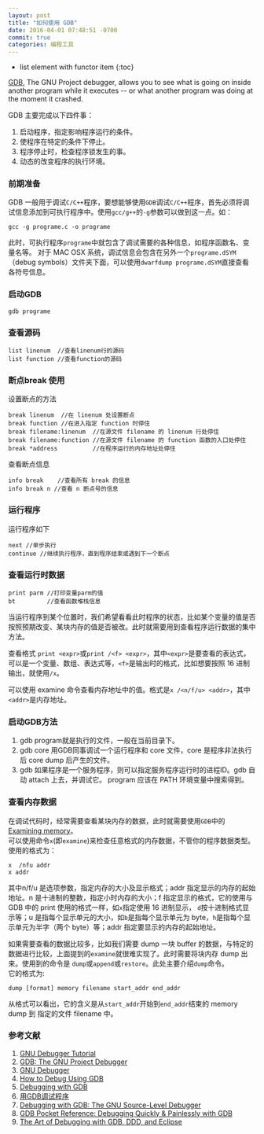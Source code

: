 ```yaml
---
layout: post
title: "如何使用 GDB"
date: 2016-04-01 07:48:51 -0700
commit: true
categories: 编程工具
---
```


* list element with functor item
{:toc}

[GDB](https://www.gnu.org/software/gdb/), The GNU Project debugger, allows you to see what is going on inside another program while it executes -- or what another program was doing at the moment it crashed.

<!--more-->

GDB 主要完成以下四件事：  

1. 启动程序，指定影响程序运行的条件。  
2. 使程序在特定的条件下停止。  
3. 程序停止时，检查程序锁发生的事。  
4. 动态的改变程序的执行环境。  

### 前期准备

GDB 一般用于调试`C/C++`程序，要想能够使用`GDB`调试`C/C++`程序，首先必须将调试信息添加到可执行程序中。使用`gcc/g++`的`-g`参数可以做到这一点。如：

```
gcc -g programe.c -o programe
```
此时，可执行程序`programe`中就包含了调试需要的各种信息，如程序函数名、变量名等。
对于 MAC OSX 系统，调试信息会包含在另外一个`programe.dSYM`（debug symbols）文件夹下面，可以使用`dwarfdump programe.dSYM`直接查看各符号信息。

### 启动GDB

```
gdb programe
```

### 查看源码

```
list linenum  //查看linenum行的源码
list function //查看function的源码
```

### 断点break 使用

设置断点的方法
```
break linenum  //在 linenum 处设置断点
break function //在进入指定 function 时停住
break filename:linenum  //在源文件 filename 的 linenum 行处停住
break filename:function //在源文件 filename 的 function 函数的入口处停住
break *address          //在程序运行的内存地址处停住
```

查看断点信息
```
info break    //查看所有 break 的信息
info break n //查看 n 断点号的信息
```

### 运行程序

运行程序如下
```
next //单步执行
continue //继续执行程序，直到程序结束或遇到下一个断点
```

### 查看运行时数据

```
print parm //打印变量parm的值
bt         //查看函数堆栈信息
```

当运行程序到某个位置时，我们希望看看此时程序的状态，比如某个变量的值是否按照预期改变、某块内存的值是否被改。此时就需要用到查看程序运行数据的集中方法。

查看格式 `print <expr>`或`print /<f> <expr>`，其中`<expr>`是要查看的表达式，可以是一个变量、数组、表达式等，`<f>`是输出时的格式，比如想要按照 16 进制输出，就使用`/x`。

可以使用 examine 命令查看内存地址中的值。格式是`x /<n/f/u> <addr>`，其中`<addr>`是内存地址。

### 启动GDB方法

1. gdb <programe> program就是执行的文件，一般在当前目录下。  
2. gdb <programe> core 用GDB同事调试一个运行程序和 core 文件，core 是程序非法执行后 core dump 后产生的文件。  
3. gdb <programe> <PID> 如果程序是一个服务程序，则可以指定服务程序运行时的进程ID。gdb 自动 attach 上去，并调试它。 program 应该在 PATH 环境变量中搜索得到。  

### 查看内存数据

在调试代码时，经常需要查看某块内存的数据，此时就需要使用`GDB`中的[Examining memory](http://www.delorie.com/gnu/docs/gdb/gdb_56.html)。  
可以使用命令`x`(即`examine`)来检查任意格式的内存数据，不管你的程序数据类型。使用的格式为：

```
x  /nfu addr
x addr  
```

其中n/f/u 是选项参数，指定内存的大小及显示格式；addr 指定显示的内存的起始地址。n 是十进制的整数，指定小时内存的大小；f 指定显示的格式，它的使用与 GDB 中的 print 使用的格式一样，如`x`指定使用 16 进制显示，
`d`按十进制格式显示等；u 是指每个显示单元的大小，如`b`是指每个显示单元为 byte，`h`是指每个显示单元为半字（两个 byte）等；addr 指定要显示的内存的起始地址。  

如果需要查看的数据比较多，比如我们需要 dump 一块 buffer 的数据，与特定的数据进行比较，上面提到的`examine`就很难实现了。此时需要将块内存 dump 出来。使用到的命令是 `dump`或`append`或`restore`。此处主要介绍`dump`命令。  
它的格式为:  

```
dump [format] memory filename start_addr end_addr
```

从格式可以看出，它的含义是从`start_addr`开始到`end_addr`结束的 memory dump 到 指定的文件 filename 中。  

### 参考文献

1. [GNU Debugger Tutorial](http://www.tutorialspoint.com/gnu_debugger/index.htm)  
2. [GDB: The GNU Project Debugger](https://sourceware.org/gdb/)  
3. [GNU Debugger](https://en.wikipedia.org/wiki/GNU_Debugger)  
4. [How to Debug Using GDB](http://cs.baylor.edu/~donahoo/tools/gdb/tutorial.html)  
5. [Debugging with GDB](http://web.mit.edu/gnu/doc/html/gdb_toc.html)   
6. [用GDB调试程序](http://blog.csdn.net/haoel/article/details/2879)  
7. [Debugging with GDB: The GNU Source-Level Debugger](https://www.amazon.com/Debugging-GDB-GNU-Source-Level-Debugger/dp/1882114884/httpwwwtuto0a-20)  
8. [GDB Pocket Reference: Debugging Quickly & Painlessly with GDB](https://www.amazon.com/GDB-Pocket-Reference-OReilly/dp/0596100272/httpwwwtuto0a-20)  
9. [The Art of Debugging with GDB, DDD, and Eclipse](https://www.amazon.com/Art-Debugging-GDB-DDD-Eclipse/dp/1593271743/ref=sr_1_fkmr1_1?s=books&ie=UTF8&qid=1488032361&sr=1-1-fkmr1&keywords=3.%09The+Art+of+Debugging+with+GDB%2C+DDD%2C+and+Eclipse)  

